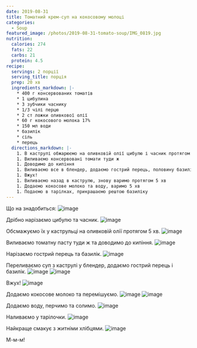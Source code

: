 ```yaml
---
date: 2019-08-31
title: Томатний крем-суп на кокосовому молоці
categories:
  - Soup
featured_image: /photos/2019-08-31-tomato-soup/IMG_0819.jpg
nutrition:
  calories: 274
  fats: 22
  carbs: 21
  protein: 4.5
recipe:
  servings: 2 порції
  serving_title: порція
  prep: 20 хв
  ingredients_markdown: |-
    * 400 г консервованих томатів
    * 1 цибулина
    * 3 зубчики часнику
    * 1/3 чілі перцю
    * 2 ст ложки оливкової олії
    * 60 г кокосового молока 17%
    * 150 мл води
    * базилік
    * сіль
    * перець
  directions_markdown: |-
    1. В каструлі обжарюємо на оливковій олії цибулю і часник протягом 5 хв
    1. Виливаємо консервовані томати туди ж
    1. Доводимо до кипіння
    1. Виливаємо все в блендер, додаємо гострий перець, половину базиліку, сіль та перець
    1. Вжух!
    1. Виливаємо назад в каструлю, знову варимо протягом 5 хв
    1. Додаємо кокосове молоко та воду, варимо 5 хв
    1. Подаємо в тарілках, прикрашаємо рештою базиліку
---
```


Що на знадобиться:
![image](/photos/2019-08-31-tomato-soup/IMG_0646.jpg)

Дрібно нарізаємо цибулю та часник.
![image](/photos/2019-08-31-tomato-soup/IMG_0687.jpg)

Обсмажуємо їх у каструльці на оливковій олії протягом 5 хв.
![image](/photos/2019-08-31-tomato-soup/IMG_0709.jpg)

Виливаємо томатну пасту туди ж та доводимо до кипіння.
![image](/photos/2019-08-31-tomato-soup/IMG_0734.jpg)

Нарізаємо гострий перець та базилік.
![image](/photos/2019-08-31-tomato-soup/IMG_0742.jpg)

Переливаємо суп з каструлі у блендер, додаємо гострий перець і базилік.
![image](/photos/2019-08-31-tomato-soup/IMG_0748.jpg)
![image](/photos/2019-08-31-tomato-soup/IMG_0752.jpg)

Вжух!
![image](/photos/2019-08-31-tomato-soup/IMG_0764.jpg)

Додаємо кокосове молоко та перемішуємо.
![image](/photos/2019-08-31-tomato-soup/IMG_0775.jpg)
![image](/photos/2019-08-31-tomato-soup/IMG_0779.jpg)

Додаємо воду, перчимо та солимо.
![image](/photos/2019-08-31-tomato-soup/IMG_0787.jpg)

Наливаємо у тарілочки.
![image](/photos/2019-08-31-tomato-soup/IMG_0791.jpg)

Найкраще смакує з житніми хлібцями.
![image](/photos/2019-08-31-tomato-soup/IMG_0807.jpg)

М-м-м!
